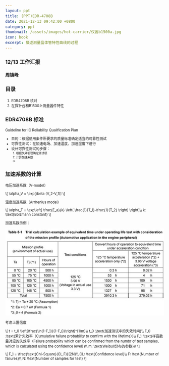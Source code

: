 ```yaml
---
layout: ppt
title: (PPT)EDR-4708B
date: 2021-12-13 09:42:00 +0800
category: ppt
thumbnail: /assets/images/hot-carrier/仪器b1500a.jpg
icon: book
excerpt: 描述测量晶体管特性曲线的过程
---
```


<style>
    .twocolumn {
      display: grid;
      grid-template-columns: 1fr 1fr;
      grid-gap: 10px;
      text-align: center;
    }
    p {
      font-size: 80%;
      text-align: left;
    }
    table, ul, ol {
      font-size: 80%;
    }
</style>

<div class="reveal">
  <div class="slides">
    <!-- 标题 -->
    <section>
      <h3>12/13 工作汇报</h3>
      <h4>周镇峰</h4>
    </section>
    <section>
      <h3>目录</h3>
      <ol>
        <li>EDR4708B 核对</li>
        <li>在探针台和B1500上测量器件特性</li>
      </ol>
    </section>
    <section>
        <section>
            <h3>EDR4708B 标准</h3>
            <p>Guideline for IC Reliability Qualification Plan</p>
            <ul>
                <li>目的：根据使用条件所要求的质量标准确定适当的可靠性测试</li>
                <li>可靠性测试：在加速电场、加速温度、加速湿度下进行</li>
                <li>设计可靠性测试的步骤：
                    <ol>
                        <li>根据失效机理确定测试项</li>
                        <li>计算加速系数</li>
                        <li></li>
                    </ol>
                </li>
            </ul>
        </section>
        <section>
            <h3>加速系数的计算</h3>
            <p>电压加速系数（V-model）</p>
            <p>
            \[
                \alpha_V = \exp[\beta (V_2-V_1)]
            \]
            </p>
            <p>温度加速系数（Arrhenius model）</p>
            <p>
            \[
                \alpha_T = \exp\left[ \frac{E_a}{k} \left( \frac{1}{T_1}-\frac{1}{T_2} \right) \right]\\
                k: \text{Bolzmann constant}
            \]
            </p>
        </section>
        <section>
            <p>加速系数示例：</p>
            <img src="/assets/images/hot-carrier/加速系数的示例.jpg">
        </section>
        <section>
            <p>考虑上置信度</p>
            <p>
            \[
                t = t_0 \left[\frac{\ln(1-F_1)}{1-F_0}\right]^{1/m}\\
                t_0 :\text{加速测试中的失效时间}\\
                F_0 :\text{累计失效率（Cumulative failure probability to confirm with the lifetime）}\\
                F_1 :\text{样品数量对应的失效率（Failure probability which can be confirmed from the numbr of test samples, which is calculated using the confidence level）}\\
                m: \text{Weibull分布的参数}\\
            \]
            </p>
            <p>
                \[
                    F_1 = \frac{\text{Chi-Square}(CL,F)}{2N}\\
                    CL: \text{Confidence level}\\
                    F: \text{Number of failures}\\
                    N: \text{Number of samples for test}
                \]
            </p>
        </section>
    </section>
  </div>
</div>